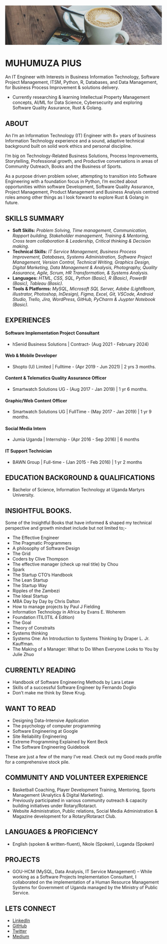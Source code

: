 ![piusnmuhumuza!](.github/piusnmuhumuza-cover.jpg)
# MUHUMUZA PIUS

An IT Engineer with Interests in Business Information Technology, Software Project Management, ITSM, Python, R, Databases, and Data Management, for Business Process Improvement & solutions delivery.
* Currently researching & learning Intellectual Property Management concepts, AI/ML for Data Science, Cybersecurity and exploring Software Quality Assurance, Rust & Golang.

## ABOUT

An I’m an lnformation Technology (IT) Engineer with 8+ years of business Information Technology experience and a sound, adaptive technical background built on solid work ethics and personal discipline. 

I’m big on Technology-Related Business Solutions, Process Improvements, Storytelling, Professional growth, and Productive conversations in areas of Community Outreach, Books and the Business of Sports.

As a purpose driven problem solver, attempting to transition into Software Engineering with a foundation focus in Python, I’m excited about opportunities within software Development, Software Quality Assurance, Project Management, Product Management and Business Analysis centred roles among other things as I look forward to explore Rust & Golang in future.

## SKILLS SUMMARY

* **Soft Skills:** _Problem Solving, Time management, Communication, Rapport building, Stakeholder management, Training & Mentoring, Cross team collaboration & Leadership, Critical thinking & Decision making._
* **Technical Skills:** _IT Service Management, Business Process Improvement, Databases, Systems Administration, Software Project Management, Version Control, Technical Writing, Graphics Design, Digital Marketing, Data Management & Analysis, Photography, Quality Assurance, Agile, Scrum, HR Transformation, & Systems Analysis._
* **Languages:** _HTML, CSS, SQL, Python (Basic), R (Basic), PowerBI (Basic), Tableau (Basic)._
* **Tools & Platforms:** _MySQL, Microsoft SQL Server, Adobe (LightRoom, illustrator, Photoshop, InDesign), Figma, Excel, Git, VSCode, Android Studio, Trello, Jira, WordPress, GitHub, PyCharm & Juypter Notebook (Basic)._


## EXPERIENCES

#### Software Implementation Project Consultant

* hSenid Business Solutions | Contract- (Aug 2021 - February 2024)

#### Web & Mobile Developer

* Shopto (U) Limited | Fulltime - (Apr 2019 - Jun 2021) | 2 yrs 3 months.

#### Content & Telematics Quality Assurance Officer

* Smartwatch Solutions UG - (Aug 2017 - Jan 2019) | 1 yr 6 months.

#### Graphic/Web Content Officer

* Smartwatch Solutions UG | FullTime - (May 2017 - Jan 2019) | 1 yr 9 months.

#### Social Media Intern

* Jumia Uganda | Internship - (Apr 2016 - Sep 2016) | 6 months

#### IT Support Technician

* BAWN Group | Full-time - (Jan 2015 - Feb 2016) | 1 yr 2 months

## EDUCATION BACKGROUND & QUALIFICATIONS

* Bachelor of Science, Information Technology at Uganda Martyrs University.

## INSIGHTFUL BOOKS.

Some of the Insightful Books that have informed & shaped my technical perspective and growth mindset include but not limited to;-
- The Effective Engineer 
- The Pragmatic Programmers
- A philosophy of Software Design 
- The Grid
- Coders by Clive Thompson 
- The effective manager (check up real title) by Chou
- Spark
- The Startup CTO’s Handbook 
- The Lean Startup 
- The Startup Way
- Ripples of the Zambezi
- The Ideal Startup
- MBA Day by Day by Chris Dalton
- How to manage projects by Paul J Fielding 
- Information Technology in Africa by Evans E. Woherem
- Foundation ITIL(ITIL 4 Edition)
- The Goal
- Theory of Constraits
- Systems thinking
- Systems One: An Introduction to Systems Thinking by Draper L. Jr. Kauffman.
- The Making of a Manager: What to Do When Everyone Looks to You by Julie Zhuo

## CURRENTLY READING

- Handbook of Software Engineering Methods by Lara Letaw
- Skills of a successful Software Engineer by Fernando Doglio
- Don’t make me think by Steve Krug.

## WANT TO READ

- Designing Data-Intensive Application 
- The psychology of computer programming
- Software Engineering at Google
- Site Reliability Engineering 
- Extreme Programming Explained by Kent Beck
- The Software Engineering Guidebook

These are just a few of the many I’ve read. Check out my Good reads profile for a comprehensive stock pile.

## COMMUNITY AND VOLUNTEER EXPERIENCE

- Basketball Coaching, Player Development Training, Mentoring, Sports Management (Analytics & Digital Marketing).
- Previously participated in various community outreach & capacity building initiatives under Rotary/Rotaract.
- Website Administration, Public relations, Social Media Administration & Magazine development for a Rotary/Rotaract Club.

## LANGUAGES & PROFICIENCY

- English (spoken & written-fluent), Nkole (Spoken), Luganda (Spoken)

## PROJECTS

- GOU-HCM (MySQL, Data Analysis, IT Service Management) – While working as a Software Projects Implementation Consultant, I collaborated on the implementation of a Human Resource Management Systems for Government of Uganda managed by the Ministry of Public Service.

## LETS CONNECT

* [LinkedIn](https://www.linkedin.com/in/piusmwilson/)
* [GitHub](https://github.com/piusmwilson)
* [Twitter](https://twitter.com/piusmwilson)
* [Medium](https://piusmwilson.medium.com/)

<!--
**piusmwilson/piusmwilson** is a ✨ _special_ ✨ repository because its `README.md` (this file) appears on your GitHub profile.

Here are some ideas to get you started:

- 🔭 I’m currently working on ...
- 🌱 I’m currently learning ...
- 👯 I’m looking to collaborate on ...
- 🤔 I’m looking for help with ...
- 💬 Ask me about ...
- 📫 How to reach me: ...
- ⚡ Fun fact: ...

-->
